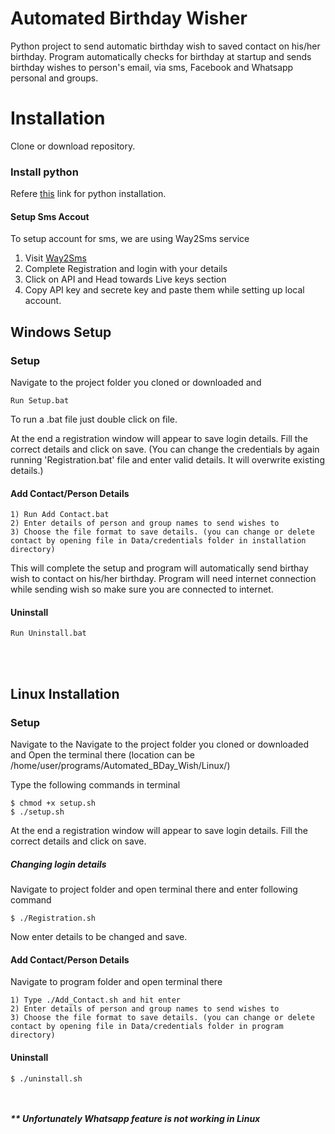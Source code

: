 # Automated Birthday Wisher
Python project to send automatic birthday wish to saved contact on his/her birthday. Program automatically checks for birthday at startup and sends birthday wishes to person's email, via sms, Facebook and Whatsapp personal and groups. 

# Installation
Clone or download repository.

### Install python
Refere [this](https://realpython.com/installing-python/) link for python installation.

#### Setup Sms Accout 
To setup account for sms, we are using Way2Sms service
   1) Visit [Way2Sms](https://www.way2sms.com/)
   2) Complete Registration and login with your details
   3) Click on API and Head towards Live keys section
   4) Copy API key and secrete key and paste them while setting up local account.

## Windows Setup

### Setup
Navigate to the project folder you cloned or downloaded and 

    Run Setup.bat
    
To run a .bat file just double click on file.

At the end a registration window will appear to save login details. Fill the correct details and click on save. (You can change the credentials by again running 'Registration.bat' file and enter valid details. It will overwrite existing details.)

#### Add Contact/Person Details
    1) Run Add Contact.bat
    2) Enter details of person and group names to send wishes to
    3) Choose the file format to save details. (you can change or delete contact by opening file in Data/credentials folder in installation directory)

This will complete the setup and program will automatically send birthay wish to contact on his/her birthday. Program will need internet connection while sending wish so make sure you are connected to internet.

#### Uninstall

    Run Uninstall.bat
<br><br>

## Linux Installation

### Setup
Navigate to the Navigate to the project folder you cloned or downloaded and Open the terminal there (location can be /home/user/programs/Automated_BDay_Wish/Linux/)

Type the following commands in terminal
    
    $ chmod +x setup.sh
    $ ./setup.sh

At the end a registration window will appear to save login details. Fill the correct details and click on save.

##### Changing login details
Navigate to project folder and open terminal there and enter following command
    
    $ ./Registration.sh

Now enter details to be changed and save.

#### Add Contact/Person Details
Navigate to program folder and open terminal there

    1) Type ./Add_Contact.sh and hit enter
    2) Enter details of person and group names to send wishes to
    3) Choose the file format to save details. (you can change or delete contact by opening file in Data/credentials folder in program directory)

#### Uninstall
    
    $ ./uninstall.sh
    

<br><br>
<b><i>** Unfortunately Whatsapp feature is not working in Linux</i></b>
